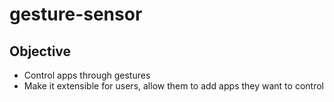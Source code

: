 # gesture-sensor

## Objective
- Control apps through gestures
-  Make it extensible for users, allow them to add apps they want to control
